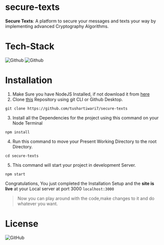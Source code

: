 # secure-texts
**Secure Texts**: A platform to secure your messages and texts your way by implementing advanced Cryptography Algorithms.
# Tech-Stack
![Github](https://badges.aleen42.com/src/javascript.svg)
![Github](https://badges.aleen42.com/src/react.svg)
# Installation
1. Make Sure you have NodeJS Installed, if not download it from [here](https://nodejs.org)
2. Clone [this](https://github.com/tushartiwari7/secure-texts) Repository using git CLI or Github Desktop.
```git
git clone https://github.com/tushartiwari7/secure-texts
``` 
3. Install all the Dependencies for the project using this command on your Node Terminal
```
npm install
```
4. Run this command to move your Present Working Directory to the root Directory.
```node
cd secure-texts
```
5. This command will start your project in development Server.
```
npm start
```

Congratulations, You just completed the Installation Setup and the **site is live** at your Local server at port 3000 ` localhost:3000 `

> Now you can play around with the code,make changes to it and do whatever you want.

# License

![GitHub](https://img.shields.io/github/license/tushartiwari7/secure-texts)
